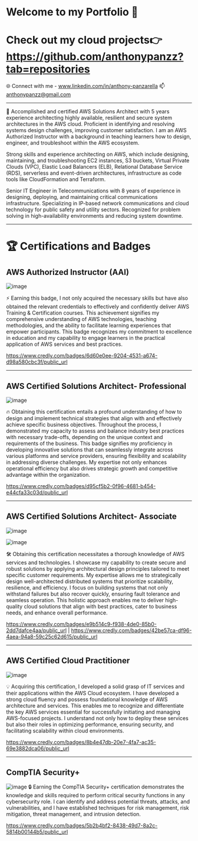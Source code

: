 # Welcome to my Portfolio 👋

# Check out my cloud projects👉 https://github.com/anthonypanzz?tab=repositories 

🌐 Connect with me - www.linkedin.com/in/anthony-panzarella
📫 anthonypanzz@gmail.com

---

 🚀 Accomplished and certified AWS Solutions Architect with 5 years experience architecting highly available, resilient and secure system architectures in the AWS cloud. Proficient in identifying and resolving systems design challenges, improving customer satisfaction. I am an AWS Authorized Instructor with a background in teaching learners how to design, engineer, and troubleshoot within the AWS ecosystem. 

Strong skills and experience architecting on AWS, which include designing, maintaining, and troubleshooting EC2 instances, S3 buckets, Virtual Private Clouds (VPC), Elastic Load Balancers (ELB), Relational Database Service (RDS), serverless and event-driven architectures, infrastructure as code tools like CloudFormation and Terraform.

Senior IT Engineer in Telecommunications with 8 years of experience in designing, deploying, and maintaining critical communications infrastructure. Specializing in IP-based network communications and cloud technology for public safety and utility sectors. Recognized for problem solving in high-availability environments and reducing system downtime. 

---
# 🏆 Certifications and Badges
## AWS Authorized Instructor (AAI) ##      
![image](https://github.com/user-attachments/assets/9780dc63-ea5f-4393-a496-4e96cf8f4245)

⚡ Earning this badge, I not only acquired the necessary skills but have also obtained the relevant credentials to effectively and confidently deliver AWS Training & Certification courses. This achievement signifies my comprehensive understanding of AWS technologies, teaching methodologies, and the ability to facilitate learning experiences that empower participants. This badge recognizes my commitment to excellence in education and my capability to engage learners in the practical application of AWS services and best practices.

https://www.credly.com/badges/6d60e0ee-9204-4531-a674-d98a580cbc3f/public_url

---
## AWS Certified Solutions Architect- Professional ##
![image](https://github.com/user-attachments/assets/81bf2c0b-836e-42d8-b7a2-f46b866a0c97)

🔥 Obtaining this certification entails a profound understanding of how to design and implement technical strategies that align with and effectively achieve specific business objectives. Throughout the process, I demonstrated my capacity to assess and balance industry best practices with necessary trade-offs, depending on the unique context and requirements of the business. This badge signifies my proficiency in developing innovative solutions that can seamlessly integrate across various platforms and service providers, ensuring flexibility and scalability in addressing diverse challenges. My expertise not only enhances operational efficiency but also drives strategic growth and competitive advantage within the organization.

https://www.credly.com/badges/d95cf5b2-0f96-4681-b454-e44cfa33c03d/public_url

---
## AWS Certified Solutions Architect- Associate ##
![image](https://github.com/user-attachments/assets/59d665f7-0575-4207-bdc7-675a4ade1789)

![image](https://github.com/user-attachments/assets/062bbace-1bbd-4a6e-a4d3-68db22b8150c)


🛠️ Obtaining this certification necessitates a thorough knowledge of AWS services and technologies. I showcase my capability to create secure and robust solutions by applying architectural design principles tailored to meet specific customer requirements. My expertise allows me to strategically design well-architected distributed systems that prioritize scalability, resilience, and efficiency. I focus on building systems that not only withstand failures but also recover quickly, ensuring fault tolerance and seamless operation. This holistic approach enables me to deliver high-quality cloud solutions that align with best practices, cater to business needs, and enhance overall performance.

https://www.credly.com/badges/e9b514c9-f938-4de0-85b0-2dd7dafce4aa/public_url |
https://www.credly.com/badges/42be57ca-df96-4aea-94a8-59c25c62d615/public_url

---
## AWS Certified Cloud Practitioner ##
![image](https://github.com/user-attachments/assets/d2b9b9c7-f6f0-4645-a095-8b0f89657e80)

💡 Acquiring this certification, I developed a solid grasp of IT services and their applications within the AWS Cloud ecosystem. I have developed a strong cloud fluency and possess foundational knowledge of AWS architecture and services. This enables me to recognize and differentiate the key AWS services essential for successfully initiating and managing AWS-focused projects. I understand not only how to deploy these services but also their roles in optimizing performance, ensuring security, and facilitating scalability within cloud environments.

https://www.credly.com/badges/8b4e47db-20e7-4fa7-ac35-69e3882dca06/public_url

---
## CompTIA Security+ ##
![image](https://github.com/user-attachments/assets/43b75bfe-fb88-4f4c-831f-34ffc57ed75e)
🔒 Earning the CompTIA Security+ certification demonstrates the knowledge and skills required to perform critical security functions in any cybersecurity role. I can identify and address potential threats, attacks, and vulnerabilities, and I have established techniques for risk management, risk mitigation, threat management, and intrusion detection.

https://www.credly.com/badges/5b2b4bf2-8438-49d7-8a2c-5814b00144b5/public_url










